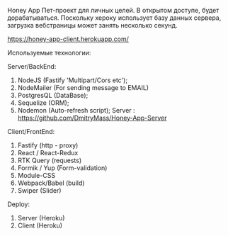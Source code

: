 Honey App
Пет-проект для личных целей. В открытом доступе, будет дорабатываться.
Поскольку хероку использует базу данных сервера, загрузка вебстраницы может занять несколько секунд.

https://honey-app-client.herokuapp.com/

Используемые технологии:

Server/BackEnd:

1. NodeJS (Fastify 'Multipart/Cors etc');
2. NodeMailer (For sending message to EMAIL)
3. PostgresQL (DataBase);
4. Sequelize (ORM);
5. Nodemon (Auto-refresh script);
   Server : https://github.com/DmitryMass/Honey-App-Server

Client/FrontEnd:

1. Fastify (http - proxy)
2. React / React-Redux
3. RTK Query (requests)
4. Formik / Yup (Form-validation)
5. Module-CSS
6. Webpack/Babel (build)
7. Swiper (Slider)

Deploy:

1. Server (Heroku)
2. Client (Heroku)
